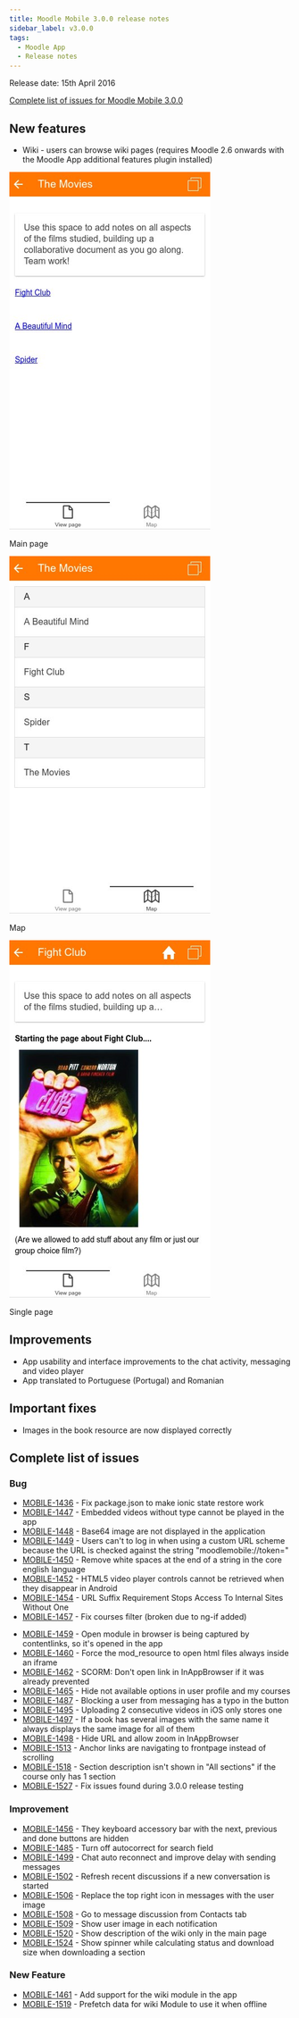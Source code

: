 ```yaml
---
title: Moodle Mobile 3.0.0 release notes
sidebar_label: v3.0.0
tags:
  - Moodle App
  - Release notes
---
```


Release date: 15th April 2016

[Complete list of issues for Moodle Mobile 3.0.0](https://tracker.moodle.org/jira/secure/ReleaseNote.jspa?projectId=10070&version=15261)

## New features

- Wiki - users can browse wiki pages (requires Moodle 2.6 onwards with the Moodle App additional features plugin installed)

<div class="row">
<div class="col" style={{maxWidth: 300}}>

![Main page](./_files/mm30001.jpg)
<figcaption>Main page</figcaption>
</div>
<div class="col" style={{maxWidth: 300}}>

![Map](./_files/mm30002.jpg)
<figcaption>Map</figcaption>
</div>
<div class="col" style={{maxWidth: 300}}>

![Single page](./_files/mm30003.jpg)
<figcaption>Single page</figcaption>
</div>
</div>

## Improvements

- App usability and interface improvements to the chat activity, messaging and video player
- App translated to Portuguese (Portugal) and Romanian

## Important fixes

- Images in the book resource are now displayed correctly

## Complete list of issues

### Bug

- [MOBILE-1436](https://tracker.moodle.org/browse/MOBILE-1436) - Fix package.json to make ionic state restore work
- [MOBILE-1447](https://tracker.moodle.org/browse/MOBILE-1447) - Embedded videos without type cannot be played in the app
- [MOBILE-1448](https://tracker.moodle.org/browse/MOBILE-1448) - Base64 image are not displayed in the application
- [MOBILE-1449](https://tracker.moodle.org/browse/MOBILE-1449) - Users can't to log in when using a custom URL scheme because the URL is checked against the string "moodlemobile://token="
- [MOBILE-1450](https://tracker.moodle.org/browse/MOBILE-1450) - Remove white spaces at the end of a string in the core english language
- [MOBILE-1452](https://tracker.moodle.org/browse/MOBILE-1452) - HTML5 video player controls cannot be retrieved when they disappear in Android
- [MOBILE-1454](https://tracker.moodle.org/browse/MOBILE-1454) - URL Suffix Requirement Stops Access To Internal Sites Without One
- [MOBILE-1457](https://tracker.moodle.org/browse/MOBILE-1457) - Fix courses filter (broken due to ng-if added)
<!-- cspell:disable-next-line -->
- [MOBILE-1459](https://tracker.moodle.org/browse/MOBILE-1459) - Open module in browser is being captured by contentlinks, so it's opened in the app
- [MOBILE-1460](https://tracker.moodle.org/browse/MOBILE-1460) - Force the mod_resource to open html files always inside an iframe
- [MOBILE-1462](https://tracker.moodle.org/browse/MOBILE-1462) - SCORM: Don't open link in InAppBrowser if it was already prevented
- [MOBILE-1465](https://tracker.moodle.org/browse/MOBILE-1465) - Hide not available options in user profile and my courses
- [MOBILE-1487](https://tracker.moodle.org/browse/MOBILE-1487) - Blocking a user from messaging has a typo in the button
- [MOBILE-1495](https://tracker.moodle.org/browse/MOBILE-1495) - Uploading 2 consecutive videos in iOS only stores one
- [MOBILE-1497](https://tracker.moodle.org/browse/MOBILE-1497) - If a book has several images with the same name it always displays the same image for all of them
- [MOBILE-1498](https://tracker.moodle.org/browse/MOBILE-1498) - Hide URL and allow zoom in InAppBrowser
- [MOBILE-1513](https://tracker.moodle.org/browse/MOBILE-1513) - Anchor links are navigating to frontpage instead of scrolling
- [MOBILE-1518](https://tracker.moodle.org/browse/MOBILE-1518) - Section description isn't shown in "All sections" if the course only has 1 section
- [MOBILE-1527](https://tracker.moodle.org/browse/MOBILE-1527) - Fix issues found during 3.0.0 release testing

### Improvement

- [MOBILE-1456](https://tracker.moodle.org/browse/MOBILE-1456) - They keyboard accessory bar with the next, previous and done buttons are hidden
- [MOBILE-1485](https://tracker.moodle.org/browse/MOBILE-1485) - Turn off autocorrect for search field
- [MOBILE-1499](https://tracker.moodle.org/browse/MOBILE-1499) - Chat auto reconnect and improve delay with sending messages
- [MOBILE-1502](https://tracker.moodle.org/browse/MOBILE-1502) - Refresh recent discussions if a new conversation is started
- [MOBILE-1506](https://tracker.moodle.org/browse/MOBILE-1506) - Replace the top right icon in messages with the user image
- [MOBILE-1508](https://tracker.moodle.org/browse/MOBILE-1508) - Go to message discussion from Contacts tab
- [MOBILE-1509](https://tracker.moodle.org/browse/MOBILE-1509) - Show user image in each notification
- [MOBILE-1520](https://tracker.moodle.org/browse/MOBILE-1520) - Show description of the wiki only in the main page
- [MOBILE-1524](https://tracker.moodle.org/browse/MOBILE-1524) - Show spinner while calculating status and download size when downloading a section

### New Feature

- [MOBILE-1461](https://tracker.moodle.org/browse/MOBILE-1461) - Add support for the wiki module in the app
- [MOBILE-1519](https://tracker.moodle.org/browse/MOBILE-1519) - Prefetch data for wiki Module to use it when offline
